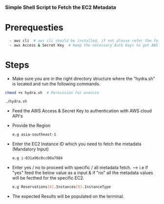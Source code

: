 ### Simple Shell Script to Fetch the EC2 Metadata

# Prerequesties

 ```bash
   - aws cli  # aws cli should be installed, if not please refer the following doc. https://aws.amazon.com/cli/
   - aws Access & Secret Key  # Keep the necessary Auth Keys to get AWS Programmatic Access. For further info refer the following doc. https://aws.amazon.com/premiumsupport/knowledge-center/create-access-key/
 ```


# Steps

 - Make sure you are in the right directory structure where the "hydra.sh" is located and run the following commands.
 
 ```bash
 chmod +x hydra.sh  # Permission for execute
 ```
 ```bash
 ./hydra.sh 
 ```
- Feed the AWS Access & Secret Key to authentication with AWS cloud API's

- Provide the Region
  ```bash
  e.g asia-southeast-1
  ```
- Enter the EC2 Instance ID which you need to fetch the metadata (Mandatory Input)
  ```bash
  e.g i-031a96c0cc00a7984
  ```
- Enter yes / no to proceed with specific / all metadata fetch. --> i.e if "yes" feed the below value as a input & if "no" all the metadata values will be fecthed for the specific EC2.
  ```bash
  e.g Reservations[0].Instances[0].InstanceType
  ```
- The expected Results will be populated on the terminal.
```